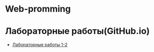 # Web-promming
# Лабораторные работы(GitHub.io)
- [Лабораторные работы 1-2](https://nastya1pakh.github.io/Web-promming/LR1-2/calc2)
